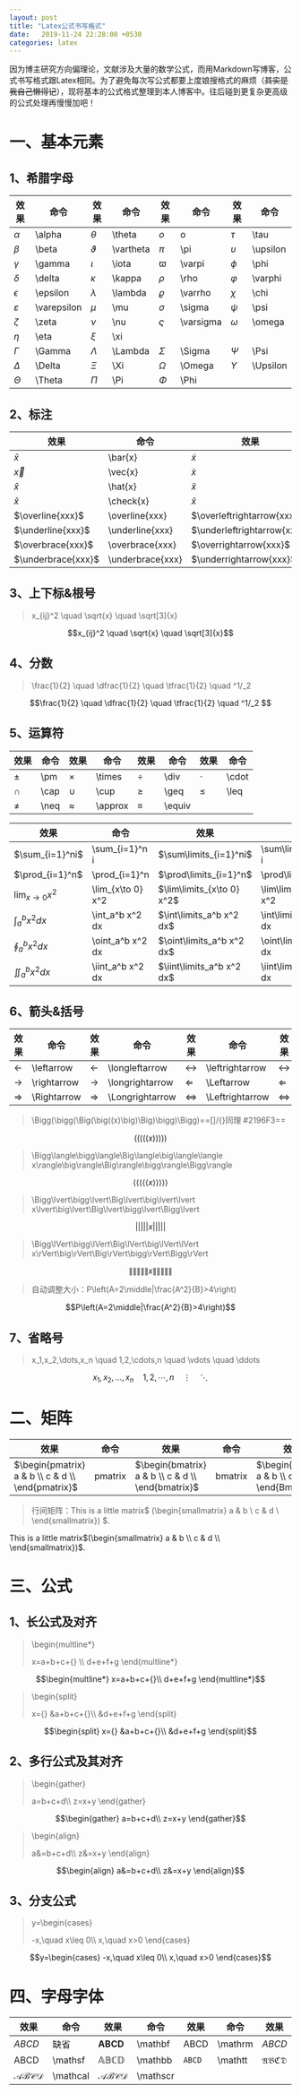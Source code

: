 ```yaml
---
layout: post
title: "Latex公式书写格式"
date:   2019-11-24 22:28:00 +0530
categories: latex
---
```


因为博主研究方向偏理论，文献涉及大量的数学公式，而用Markdown写博客，公式书写格式跟Latex相同。为了避免每次写公式都要上度娘搜格式的麻烦（~~其实是我自己懒得记~~），现将基本的公式格式整理到本人博客中。往后碰到更复杂更高级的公式处理再慢慢加吧！
# 一、基本元素
## 1、希腊字母

| 效果 | 命令 | 效果 | 命令  | 效果  | 命令 | 效果  | 命令  |
| --- | --- | --- | ---  | ---  | --- | ---  | ---  |
| $\alpha$ | \alpha  | $\theta$ | \theta    |  $o$   |  o   | $\tau$    | \tau    |
| $\beta$  | \beta|  $\vartheta$| \vartheta | $\pi$    |  \pi   | $\upsilon$ |  \upsilon   |
| $\gamma$ | \gamma|   $\iota$| \iota     | $\varpi$    | \varpi    | $\phi$    |  \phi   |
| $\delta$| \delta| $\kappa$ | \kappa    | $\rho$  | \rho |$\varphi$  |  \varphi   |
| $\epsilon$ | \epsilon|  $\lambda$| \lambda   | $\varrho$  | \varrho| $\chi$ | \chi |
| $\varepsilon$| \varepsilon | $\mu$ | \mu | $\sigma$    |  \sigma  | $\psi$ | \psi  |
| $\zeta$| \zeta | $\nu$ | \nu | $\varsigma$  | \varsigma | $\omega$  | \omega    |
|$\eta$| \eta|  $\xi$ | \xi |     |     |     |     |
| $\Gamma$ |\Gamma| $\Lambda$ | \Lambda| $\Sigma$| \Sigma |$\Psi$| \Psi  |
| $\Delta$ |  \Delta |$\Xi$ | \Xi   | $\Omega$ |\Omega |$\Upsilon$ |  \Upsilon   |
|$\Theta$ |  \Theta | $\Pi$ | \Pi  | $\Phi$    | \Phi    |     |     

## 2、标注

| 效果        | 命令      | 效果        | 命令      | 效果           | 命令         |
| ----------- | --------- | ----------- | --------- | -------------- | ------------ |
| $\bar{x}$   | \bar{x}   | $\acute{x}$ | \acute{x} | $\mathring{x}$ | \mathring{x} |
| $\vec{x}$   | \vec{x}   | $\grave{x}$ | \grave{x} | $\dot{x}$      | \dot{x}      |
| $\hat{x}$   | \hat{x}   | $\tilde{x}$ | \tilde{x} | $\ddot{x}$     | \ddot{x}     |
| $\check{x}$ | \check{x} | $\breve{x}$ | \breve{x} | $\dddot{x}$    | \dddot{x}    |
| $\overline{xxx}$  | \overline{xxx} | $\overleftrightarrow{xxx}$  | \overleftrightarrow{xxx}  | $\overleftarrow{xxx}$  | \overleftarrow{xxx}  |
| $\underline{xxx}$  | \underline{xxx} | $\underleftrightarrow{xxx}$  | \underleftrightarrow{xxx}  | $\underleftarrow{xxx}$  |  \underleftarrow{xxx}  |
| $\overbrace{xxx}$  | \overbrace{xxx} | $\overrightarrow{xxx}$  | \overrightarrow{xxx}  | $\widehat{xxx}$  |  \widehat{xxx}  |
| $\underbrace{xxx}$  | \underbrace{xxx} | $\underrightarrow{xxx}$  | \underrightarrow{xxx}  | $\widetilde{xxx}$  |  \widetilde{xxx}  |

## 3、上下标&根号
>x_{ij}^2 \quad \sqrt{x} \quad \sqrt[3]{x}

$$x_{ij}^2 \quad \sqrt{x} \quad \sqrt[3]{x}$$

## 4、分数
>\frac{1}{2} \quad \dfrac{1}{2} \quad \tfrac{1}{2} \quad ^1/_2

$$\frac{1}{2} \quad \dfrac{1}{2} \quad \tfrac{1}{2} \quad ^1/_2 $$

## 5、运算符

|效果|命令|效果|命令|效果|命令|效果|命令|
| --- | --- | --- | --- | --- | --- | --- | --- |
| $\pm$ | \pm | $\times$ | \times | $\div$ | \div | $\cdot$ |  \cdot |
| $\cap$ | \cap | $\cup$ | \cup | $\geq$ |  \geq | $\leq$ | \leq |
| $\neq$ |\neq | $\approx$ |  \approx | $\equiv$ |   \equiv |  |  |

|效果|命令|效果|命令|
| --- | --- | --- | --- |
| $\sum_{i=1}^ni$ | \sum_{i=1}^n i | $\sum\limits_{i=1}^ni$ | \sum\limits_{i=1}^n i |
| $\prod_{i=1}^n$ | \prod_{i=1}^n | $\prod\limits_{i=1}^n$ | \prod\limits_{i=1}^n |
| $\lim_{x\to 0} x^2$ | \lim_{x\to 0} x^2 | $\lim\limits_{x\to 0} x^2$ | \lim\limits_{x\to 0} x^2 |
| $\int_a^b x^2 dx$ | \int_a^b x^2 dx | $\int\limits_a^b x^2 dx$ | \int\limits_a^b x^2 dx |
| $\oint_a^b x^2 dx$ | \oint_a^b x^2 dx | $\oint\limits_a^b x^2 dx$ | \oint\limits_a^b x^2 dx |
| $\iint_a^b x^2 dx$ | \iint_a^b x^2 dx | $\iint\limits_a^b x^2 dx$ | \iint\limits_a^b x^2 dx |

## 6、箭头&括号

|效果|命令|效果|命令|效果|命令|效果|命令|
| --- | --- | --- | --- | --- | --- | --- | --- |
| $\leftarrow$ | \leftarrow | $\longleftarrow$ | \longleftarrow | $\leftrightarrow$ | \leftrightarrow | $\longleftrightarrow$ |\longleftrightarrow |
| $\rightarrow$ | \rightarrow | $\longrightarrow$ |\longrightarrow | $\Leftarrow$ | \Leftarrow |$\Longleftarrow$ | \Longleftarrow |
| $\Rightarrow$ | \Rightarrow | $\Longrightarrow$ |\Longrightarrow | $\Leftrightarrow$ | \Leftrightarrow | $\Longleftrightarrow$ |\Longleftrightarrow |

>\Bigg(\bigg(\Big(\big((x)\big)\Big)\bigg)\Bigg)==[]/{}同理 #2196F3==

$$\Bigg(\bigg(\Big(\big((x)\big)\Big)\bigg)\Bigg)$$

>\Bigg\langle\bigg\langle\Big\langle\big\langle\langle x\rangle\big\rangle\Big\rangle\bigg\rangle\Bigg\rangle

$$\Bigg\langle\bigg\langle\Big\langle\big\langle\langle x\rangle\big\rangle\Big\rangle\bigg\rangle\Bigg\rangle$$

>\Bigg\lvert\bigg\lvert\Big\lvert\big\lvert\lvert x\lvert\big\lvert\Big\lvert\bigg\lvert\Bigg\lvert

$$\Bigg\lvert\bigg\lvert\Big\lvert\big\lvert\lvert x\rvert\big\rvert\Big\rvert\bigg\rvert\Bigg\rvert$$

>\Bigg\lVert\bigg\lVert\Big\lVert\big\lVert\lVert x\rVert\big\rVert\Big\rVert\bigg\rVert\Bigg\rVert

$$\Bigg\lVert\bigg\lVert\Big\lVert\big\lVert\lVert x\rVert\big\rVert\Big\rVert\bigg\rVert\Bigg\rVert$$

>自动调整大小：P\left(A=2\middle|\frac{A^2}{B}>4\right)

$$P\left(A=2\middle|\frac{A^2}{B}>4\right)$$

## 7、省略号
>x_1,x_2,\dots,x_n \quad 1,2,\cdots,n \quad \vdots \quad \ddots

$$x_1,x_2,\dots,x_n \quad 1,2,\cdots,n \quad \vdots \quad \ddots$$

# 二、矩阵

|效果|命令|效果|命令|效果|命令|效果|命令|效果|命令|
| --- | --- | --- | --- | --- | --- | --- | --- | --- | --- |
|$\begin{pmatrix} a & b \\ c & d \\ \end{pmatrix}$ | pmatrix | $\begin{bmatrix} a & b \\ c & d \\ \end{bmatrix}$ | bmatrix | $\begin{Bmatrix} a & b \\ c & d \\ \end{Bmatrix}$ | Bmatrix | $\begin{vmatrix} a & b \\ c & d \\ \end{vmatrix}$ | vmatrix | $\begin{Vmatrix} a & b \\ c & d \\ \end{Vmatrix}$ | Vmatrix |

>行间矩阵：This is a little matrix$ (\begin{smallmatrix} a & b \\ c & d \\ \end{smallmatrix}) $.

This is a little matrix$(\begin{smallmatrix} a & b \\ c & d \\ \end{smallmatrix})$.

# 三、公式
## 1、长公式及对齐
>\begin{multline*}
>
>x=a+b+c+{} \\\\
>d+e+f+g
>\end{multline*}

$$\begin{multline*}
x=a+b+c+{}\\
    d+e+f+g
\end{multline*}$$

>\begin{split}
>
>x={} &a+b+c+{}\\\\
>       &d+e+f+g
> \end{split}

$$\begin{split}
x={} &a+b+c+{}\\
       &d+e+f+g
	   \end{split}$$
	   
## 2、多行公式及其对齐
>\begin{gather}
>
>a=b+c+d\\\\
z=x+y
\end{gather}

$$\begin{gather}
a=b+c+d\\
z=x+y
\end{gather}$$

>\begin{align}
>
>a&=b+c+d\\\\
z&=x+y
\end{align}

$$\begin{align}
a&=b+c+d\\
z&=x+y
\end{align}$$

## 3、分支公式
>y=\begin{cases}
>
> -x,\quad x\leq 0\\\\
		x,\quad x>0
	\end{cases}

$$y=\begin{cases}
        -x,\quad x\leq 0\\
		x,\quad x>0
	\end{cases}$$
	
# 四、字母字体

|效果|命令|效果|命令|效果|命令|效果|命令|
| --- | --- | --- | --- | --- | --- | --- | --- |
| $ABCD$ | 缺省 | $\mathbf{ABCD}$ | \mathbf | $\mathrm{ABCD}$ | \mathrm | $\mathit{ABCD}$ | \mathit |
| $\mathsf{ABCD}$ | \mathsf | $\mathbb{ABCD}$ | \mathbb | $\mathtt{ABCD}$ | \mathtt | $\mathfrak{ABCD}$ | \mathfrak |
| $\mathcal{ABCD}$ | \mathcal | $\mathscr{ABCD}$ | \mathscr |  |  |  |  |
